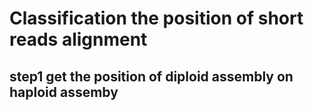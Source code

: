 # Classification the position of short reads alignment

## step1 get the position of diploid assembly on haploid assemby
